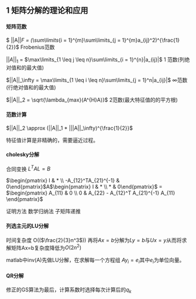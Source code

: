 ## 1 矩阵分解的理论和应用

#### 矩阵范数

$ ||A||_F = (\sum\limits_{i = 1}^{m}\sum\limits_{j = 1}^{m}a_{ij}^2)^{\frac{1}{2}}$               Frobenius范数 

$||A||_1$ = $\max\limits_{1 \leq j \leq n}\sum\limits_{i = 1}^{n}|a_{ij}|$                 1 范数(列绝对值和的最大值)

$||A||_\infty = \max\limits_{1 \leq i \leq n}\sum\limits_{j = 1}^n|a_{ij}|$               $\infty$范数(行绝对值和的最大值)

$||A||_2 = \sqrt{\lambda_{max}(A^{H}A)}$              2范数(最大特征值的的平方根)



#### 范数计算

$||A||_2 \approx (||A||_1 * |||A||_\infty)^{\frac{1}{2}}$

特征值计算是非精确的，需要逼近过程。



#### cholesky分解

合同变换        $L^TAL = B$

$\begin{pmatrix} I & * \\ -A_{12}^TA_{21}^{-1} &  0\end{pmatrix}$A$\begin{pmatrix} I & * \\ * & 0\end{pmatrix}$ = $\begin{pmatrix} A_{11} & 0 \\ 0 & A_{22} - A_{12}^T A_{21}^{-1} A_{11} \end{pmatrix}$



证明方法  数学归纳法  子矩阵递推 

####  列选主元的LU分解

时间复杂度 O(($\frac{2}{3}n^3$))    再将$Ax=b$分解为$Ly = b$与$Ux = y$从而将求解矩阵Ax=b复杂度降低为$O(2n^2)$



matlab中inv(A)先做LU分解，在求解每一个方程组 $Ay_i = e_i$其中$e_i$为单位向量。

#### QR分解

修正的GS算法为最后，计算系数时选择每次计算后的$q_k$

